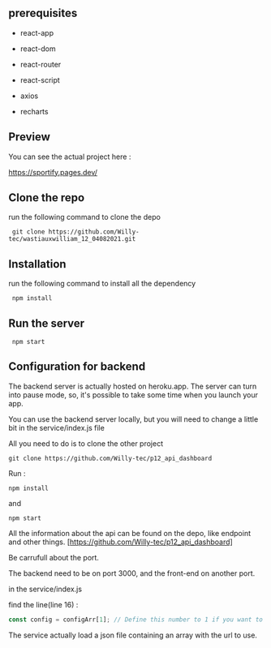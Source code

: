 ## prerequisites

-   react-app

-   react-dom

-   react-router

-   react-script

-   axios

-   recharts

## Preview

You can see the actual project here :

https://sportify.pages.dev/

## Clone the repo

run the following command to clone the depo

```
 git clone https://github.com/Willy-tec/wastiauxwilliam_12_04082021.git
```

## Installation

run the following command to install all the dependency

```
 npm install
```

## Run the server

```
 npm start
```

## Configuration for backend

The backend server is actually hosted on heroku.app. The server can turn into pause mode, so, it's possible to take some time when you launch your app.

You can use the backend server locally, but you will need to change a little bit in the service/index.js file

All you need to do is to clone the other project

```
git clone https://github.com/Willy-tec/p12_api_dashboard
```

Run :

```
npm install
```

and

```
npm start
```

All the information about the api can be found on the depo, like endpoint and other things.
[https://github.com/Willy-tec/p12_api_dashboard]

Be carrufull about the port.

The backend need to be on port 3000, and the front-end on another port.

in the service/index.js

find the line(line 16) :

```javascript
const config = configArr[1]; // Define this number to 1 if you want to use heroku, or 0 if you want to use local
```

The service actually load a json file containing an array with the url to use.
